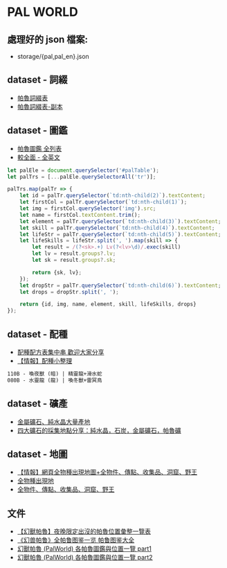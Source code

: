 # PAL WORLD

## 處理好的 json 檔案:
- storage/{pal,pal_en}.json

## dataset - 詞綴

- [帕魯詞綴表](https://docs.google.com/spreadsheets/d/1oVlm10d5OqRqVqydwJO8Ww9TV-z6LwuKjLxrSXtypLo/edit#gid=1193192259)
- [帕魯詞綴表-副本](https://docs.google.com/spreadsheets/d/1abcwEaBfzerwBqfJmHYvwvZtI0hLcBcIr1R-8lcTtks/edit#gid=1193192259)

## dataset - 圖鑑

- [帕魯圖鑑 全列表](https://forum.gamer.com.tw/C.php?bsn=71458&snA=11)
- [較全面 - 全英文](https://genshinlab.com/palworld-pals/)

```javascript
let palEle = document.querySelector('#palTable');
let palTrs = [...palEle.querySelectorAll('tr')];

palTrs.map(palTr => {
    let id = palTr.querySelector(`td:nth-child(2)`).textContent;
    let firstCol = palTr.querySelector(`td:nth-child(1)`);
    let img = firstCol.querySelector('img').src;
    let name = firstCol.textContent.trim();
    let element = palTr.querySelector(`td:nth-child(3)`).textContent;
    let skill = palTr.querySelector(`td:nth-child(4)`).textContent;
    let lifeStr = palTr.querySelector(`td:nth-child(5)`).textContent;
    let lifeSkills = lifeStr.split(', ').map(skill => {
        let result = /(?<sk>.+) Lv(?<lv>\d)/.exec(skill)
        let lv = result.groups?.lv;
        let sk = result.groups?.sk;

        return {sk, lv};
    });
    let dropStr = palTr.querySelector(`td:nth-child(6)`).textContent;
    let drops = dropStr.split(', ');

    return {id, img, name, element, skill, lifeSkills, drops}
});
```

## dataset - 配種

- [配種配方表集中串 歡迎大家分享](https://forum.gamer.com.tw/C.php?bsn=71458&snA=179)
- [【情報】配種小整理](https://forum.gamer.com.tw/C.php?bsn=71458&snA=381&tnum=1)

```txt
110B - 喚夜獸 (暗) | 精靈龍+滑水蛇
080B - 水靈龍 (龍) | 喚冬獸+雷冥鳥
```

## dataset - 礦產

- [金屬礦石、純水晶大量產地](https://forum.gamer.com.tw/Co.php?bsn=71458&sn=117)
- [四大礦石的採集地點分享：純水晶，石炭，金屬礦石，帕魯礦](https://forum.gamer.com.tw/C.php?bsn=71458&snA=377)

## dataset - 地圖

- [【情報】網頁全物種出現地圖+全物件、傳點、收集品、洞窟、野王](https://forum.gamer.com.tw/C.php?bsn=71458&snA=253)
- [全物種出現地](https://palworld.th.gl/)
- [全物件、傳點、收集品、洞窟、野王](https://mapgenie.io/palworld/maps/palpagos-islands)


## 文件

- [【幻獸帕魯】夜晚限定出沒的帕魯位置彙整一覽表](https://pinogamer.com/17151)
- [《幻兽帕鲁》全帕鲁图鉴一览 帕鲁图鉴大全](https://www.gamersky.com/handbook/202401/1699239.shtml)
- [幻獸帕魯 (PalWorld) 各帕魯圖鑑與位置一覽 part1](https://www.entertainment14.net/blog/post/110990863-%E5%B9%BB%E7%8D%B8%E5%B8%95%E9%AD%AF-palworld-%E5%90%84%E5%B8%95%E9%AD%AF%E5%9C%96%E9%91%91%E8%88%87%E4%BD%8D%E7%BD%AE%E4%B8%80%E8%A6%BD)
- [幻獸帕魯 (PalWorld) 各帕魯圖鑑與位置一覽 part2](https://www.entertainment14.net/blog/post/110990875-%E5%B9%BB%E7%8D%B8%E5%B8%95%E9%AD%AF-palworld-%E5%90%84%E5%B8%95%E9%AD%AF%E5%9C%96%E9%91%91%E8%88%87%E4%BD%8D%E7%BD%AE%E4%B8%80%E8%A6%BD-part2)
